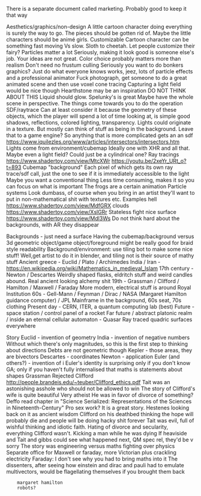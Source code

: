 There is a separate document called marketing. Probably good to keep it that way

Aesthetics/graphics/non-design
	A little cartoon character doing everything is surely the way to go. The pieces should be gotten rid of.
			Maybe the little characters should be animé girls. Customizable
			Cartoon character can be something fast moving Vs slow. Sloth to cheetah. Let people customize their fairy?
	Particles matter a lot
	Seriously, making it look good is someone else's job. Your ideas are not great. Color choice probably matters more than realism
	Don't need no frustum culling
	Seriously you want to do bonkers graphics? Just do what everyone knows works, jeez, lots of particle effects and a professional animator
	Fuck photograph, get someone to do a great animated scene and then use voxel cone tracing
	Capturing a light field would be nice though
	Hearthstone may be an inspiration
	DO NOT THINK ABOUT THIS
	Liquid should glow. Spelunky's is great
	Maybe have the whole scene in perspective. The things come towards you to do the operation
	SDF/raytrace
		Can at least consider it because the geometry of these objects, which the player will spend a lot of time looking at, is simple
		good shadows, reflections, colored lighting, transparency. Lights could originate in a texture.
		But mostly can think of stuff as being in the background. Leave that to a game engine?
		So anything that is more complicated gets an an sdf https://www.iquilezles.org/www/articles/intersectors/intersectors.htm
		Lights come from environment/cubemap
			Ideally one with XHR and all that. Maybe even a light field? Could just be a cylindrical one?
		Ray tracings
			https://www.shadertoy.com/view/MtcXWr
		https://youtu.be/2xeYr_URt_o?t=893
	Cubemap "background"
		Each pixel of which gets its own ray trace/sdf call, just the one to see if it is immediately accessible to the light
	Maybe you want a conventional thing
		Less time consuming, makes it so you can focus on what is important
		The frogs are a certain animation
		Particle systems
		Look dumbass, of course when you bring in an artist they'll want to put in non-mathematical shit with textures etc.
	Examples
		hell https://www.shadertoy.com/view/MdfGRX
		clouds https://www.shadertoy.com/view/XslGRr
		Stateless fight
		nice surface https://www.shadertoy.com/view/Mdl3Ws
	Do not think hard about the backgrounds, with AR they disappear

Backgrounds - just need a surface
	Having the cubemap/background versus 3d geometric object/game object/foreground might be really good for braid style readability
	Background/environment: use tiling bot to make some nice stuff! Well,get artist to do it in blender, and tiling not is their source of mathy stuff
	Ancient greece - Euclid / Plato / Archimedes
	India / Iran - https://en.wikipedia.org/wiki/Mathematics_in_medieval_Islam
	17th century - Newton / Descartes
		Weirdly shaped flasks, eldritch stuff and weird candles abound. Real ancient looking alchemy shit
	19th - Grassman / Clifford / Hamilton / Maxwell / Faraday
		More modern, electrical stuff is around
		Royal Institution
	60s - Gell-Mann / Feynman / Dirac / NASA (Margaret Hamilton guidance computer) / JPL
		Mainframe in the background, 60s seat, 70s clothing
	Present day - CERN, ITER, a quantum computing lab (best)
	Future - space station / control panel of a rocket
	Far future / abstract platonic realm / inside an eternal cellular automaton - Quasar
		Ray traced quadric surfaces everywhere

Story
	Euclid - invention of geometry
	India - invention of negative numbers
		Without which there's only magnitudes, so this is the first step to thinking about directions
		Debts are not geometric though
	Kepler - those areas, they are bivectors
	Descartes - coordinates
	Newton - application
	Euler (and others?) - invention of i
		Euler's identity is surprising only if you don't know GA; only if you haven't fully internalised that maths is statements about shapes
	Grassman
		Rejected
	Clifford
		http://people.brandeis.edu/~teuber/Clifford_ethics.pdf
		Tait was an astonishing asshole who should not be allowed to win
		The story of Clifford's wife is quite beautiful
		Very atheist
		He was in favor of divorce of something? Deffo read chapter in "Science Serialized: Representations of the Sciences in Nineteenth-Century"
		Pro sex work?
		It is a great story. Hestenes looking back on it as ancient wisdom
		Clifford on his deathbed thinking the hope will probably die and people will be doing hacky shit forever
		Tait was evil, full of wishful thinking and idiotic faith. Hating of divorce and secularity, everything  Clifford wasn't. Kicking a man while he was dying
		If heaviside and Tait and gibbs could see what happened next, QM spec rel, they'd be v sorry
			The story was engineering versus maths fighting over physics
	Separate office for Maxwell or faraday, more Victorian plus crackling electricity
		Faraday: I don't see why you had to bring maths into it
	The dissenters, after seeing how einstein and dirac and pauli had to emulate multivectors, would be flagellating themselves if you brought them back


		margaret hamilton
		robots?
